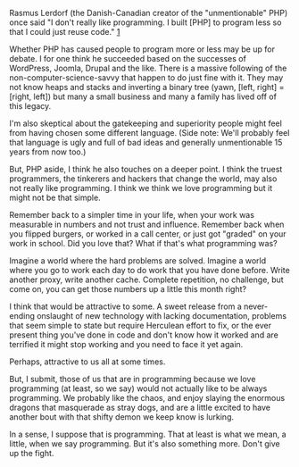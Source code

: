 Rasmus Lerdorf (the Danish-Canadian creator of the "unmentionable" PHP) once said "I don't
really like programming. I built [PHP] to program less so that I could just reuse code."
[1](http://www.itconversations.com/shows/detail58.html)

Whether PHP has caused people to program more or less may be up for debate. I for one think he
succeeded based on the successes of WordPress, Joomla, Drupal and the like. There is a massive
following of the non-computer-science-savvy that happen to do just fine with it. They may not
know heaps and stacks and inverting a binary tree (yawn, [left, right] = [right, left]) but
many a small business and many a family has lived off of this legacy.

I'm also skeptical about the gatekeeping and superiority people might feel from having chosen
some different language. (Side note: We'll probably feel that language is ugly and full of 
bad ideas and generally unmentionable 15 years from now too.)

But, PHP aside, I think he also touches on a deeper point. I think the truest programmers, the
tinkerers and hackers that change the world, may also not really like programming. I think we
think we love programming but it might not be that simple.

Remember back to a simpler time in your life, when your work was measurable in numbers and not
trust and influence. Remember back when you flipped burgers, or worked in a call center, or just
got "graded" on your work in school. Did you love that? What if that's what programming was?

Imagine a world where the hard problems are solved. Imagine a world where you go to work each
day to do work that you have done before. Write another proxy, write another cache. Complete
repetition, no challenge, but come on, you can get those numbers up a little this month right?

I think that would be attractive to some. A sweet release from a never-ending onslaught of new
technology with lacking documentation, problems that seem simple to state but require
Herculean effort to fix, or the ever present thing you've done in code and don't know how it
worked and are terrified it might stop working and you need to face it yet again.

Perhaps, attractive to us all at some times.

But, I submit, those of us that are in programming because we love programming (at least, so we
say) would not actually like to be always programming. We probably like the chaos, and enjoy
slaying the enormous dragons that masquerade as stray dogs, and are a little excited to have
another bout with that shifty demon we keep know is lurking.

In a sense, I suppose that is programming. That at least is what we mean, a little, when we say
programming. But it's also something more. Don't give up the fight.

